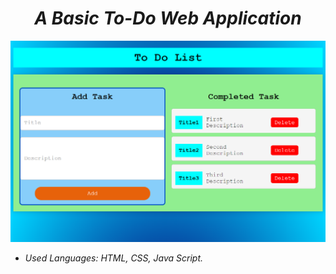 <h1 align = "center">
    <b>
        <i> 
            A Basic To-Do Web Application
        </i>
    </b>        
</h1>

<img src = "./image/to-do.png" width = "1000" alt = "To Do List">

-   <em>
        Used Languages: HTML, CSS, Java Script.
    </em>
